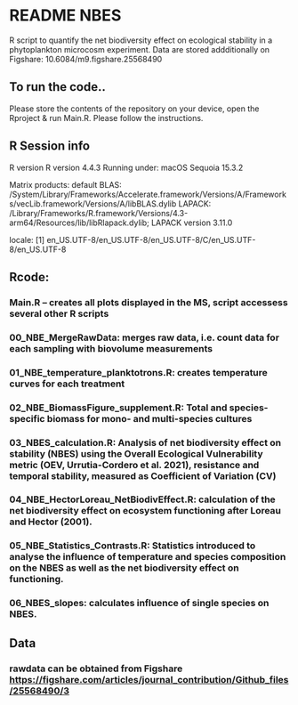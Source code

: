 # README NBES 
R script to quantify the net biodiversity effect on ecological stability in a phytoplankton microcosm experiment. Data are stored addditionally on Figshare: 10.6084/m9.figshare.25568490


## To run the code..
Please store the contents of the repository on your device, open the Rproject & run Main.R. Please follow the instructions.


## R Session info
R version R version 4.4.3
Running under: macOS Sequoia 15.3.2

Matrix products: default
BLAS:   /System/Library/Frameworks/Accelerate.framework/Versions/A/Frameworks/vecLib.framework/Versions/A/libBLAS.dylib 
LAPACK: /Library/Frameworks/R.framework/Versions/4.3-arm64/Resources/lib/libRlapack.dylib;  LAPACK version 3.11.0

locale:
[1] en_US.UTF-8/en_US.UTF-8/en_US.UTF-8/C/en_US.UTF-8/en_US.UTF-8





## Rcode:

### Main.R – creates all plots displayed in the MS, script accessess several other R scripts

### 00_NBE_MergeRawData: merges raw data, i.e. count data for each sampling with biovolume measurements

### 01_NBE_temperature_planktotrons.R: creates temperature curves for each treatment

### 02_NBE_BiomassFigure_supplement.R: Total and species-specific biomass for mono- and multi-species cultures

### 03_NBES_calculation.R: Analysis of net biodiversity effect on stability (NBES) using the Overall Ecological Vulnerability metric (OEV, Urrutia-Cordero et al. 2021), resistance and temporal stability, measured as Coefficient of Variation (CV)

### 04_NBE_HectorLoreau_NetBiodivEffect.R: calculation of the net biodiversity effect on ecosystem functioning after Loreau and Hector (2001). 

### 05_NBE_Statistics_Contrasts.R: Statistics introduced to analyse the influence of temperature and species composition on the NBES as well as the net biodiversity effect on functioning. 

### 06_NBES_slopes: calculates influence of single species on NBES.



## Data
### rawdata can be obtained from Figshare https://figshare.com/articles/journal_contribution/Github_files/25568490/3
